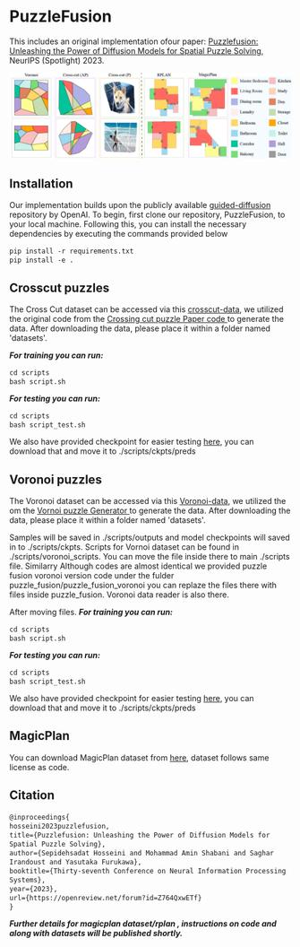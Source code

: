 # PuzzleFusion
This includes an original implementation ofour paper:
[Puzzlefusion: Unleashing the Power of Diffusion Models for Spatial Puzzle Solving](https://arxiv.org/pdf/2211.13785.pdf), NeurIPS (Spotlight) 2023.



![Model dataset](imgs/dataset2.png)

## Installation
Our implementation builds upon the publicly available  [guided-diffusion](https://github.com/openai/guided-diffusion) repository by OpenAI. To begin, first clone our repository, PuzzleFusion, to your local machine. Following this, you can install the necessary dependencies by executing the commands provided below
```
pip install -r requirements.txt
pip install -e .
```

## Crosscut puzzles

The Cross Cut dataset can be accessed via this [crosscut-data](https://drive.google.com/file/d/1kRRI9V6ro1MK0f-rNbw0hg5jw_WVwlzw/view?usp=share_link), we utilized the original code from the [Crossing cut puzzle Paper code ](https://openaccess.thecvf.com/content/CVPR2021/papers/Harel_Crossing_Cuts_Polygonal_Puzzles_Models_and_Solvers_CVPR_2021_paper.pdf) to generate the data. After downloading the data, please place it within a folder named 'datasets'.  

***For training you can run:***
```
cd scripts
bash script.sh
```
***For testing you can run:***
```
cd scripts
bash script_test.sh
```
We also have provided checkpoint for easier testing [here](https://drive.google.com/file/d/1jdqZFikSXTVDyOBErL0tn373RCcQKV1f/view?usp=share_link), you can download that and move it to ./scripts/ckpts/preds 


## Voronoi puzzles
The Voronoi dataset can be accessed via this [Voronoi-data](https://drive.google.com/file/d/1baKbS7zwA2envoIPfpQYuIxSQVqfW_eO/view?usp=share_link), we utilized the om the [Vornoi puzzle  Generator ](https://github.com/sepidsh/PuzzleFussion/blob/main/Voronoi_samples/vor_dataset_maker.py) to generate the data. After downloading the data, please place it within a folder named 'datasets'.

Samples will be saved in ./scripts/outputs and  model checkpoints will saved in to ./scripts/ckpts. Scripts for Vornoi dataset can be found in ./scripts/voronoi_scripts. You can move the file inside there to main ./scripts file. Similarry Although codes are almost identical we provided puzzle fusion voronoi version code under the fulder puzzle_fusion/puzzle_fusion_voronoi you can replaze the files there with files inside puzzle_fusion. Voronoi data reader is also there. 

After moving files. 
***For training you can run:***
```
cd scripts
bash script.sh
```
***For testing you can run:***
```
cd scripts
bash script_test.sh
```
We also have provided checkpoint for easier testing [here](https://drive.google.com/file/d/1VB_7M6Uodb6eK2DDMprAuZUdT9UaCA4O/view?usp=share_link), you can download that and move it to ./scripts/ckpts/preds



## MagicPlan 

You can download MagicPlan dataset from  [here](https://drive.google.com/file/d/1cu4HQHhCMyezzgUbpFn_5ymqT46xXQdz/view?usp=sharing), dataset follows same license as code.

## Citation

```
@inproceedings{
hosseini2023puzzlefusion,
title={Puzzlefusion: Unleashing the Power of Diffusion Models for Spatial Puzzle Solving},
author={Sepidehsadat Hosseini and Mohammad Amin Shabani and Saghar Irandoust and Yasutaka Furukawa},
booktitle={Thirty-seventh Conference on Neural Information Processing Systems},
year={2023},
url={https://openreview.net/forum?id=Z764QxwETf}
}
```





***Further details for magicplan dataset/rplan , instructions on code and along with datasets will be published shortly.***
